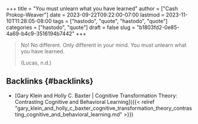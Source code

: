 +++
title = "You must unlearn what you have learned"
author = ["Cash Prokop-Weaver"]
date = 2023-09-22T09:22:00-07:00
lastmod = 2023-11-10T11:28:05-08:00
tags = ["hastodo", "quote", "hastodo", "quote"]
categories = ["hastodo", "quote"]
draft = false
slug = "b1803fd2-0e85-4a69-b4c9-3516194b7442"
+++

> No! No different. Only different in your mind. You must unlearn what you have learned.
>
> (Lucas, n.d.)


## Backlinks {#backlinks}

-   [Gary Klein and Holly C. Baxter | Cognitive Transformation Theory: Contrasting Cognitive and Behavioral Learning]({{< relref "gary_klein_and_holly_c_baxter_cognitive_transformation_theory_contrasting_cognitive_and_behavioral_learning.md" >}})
